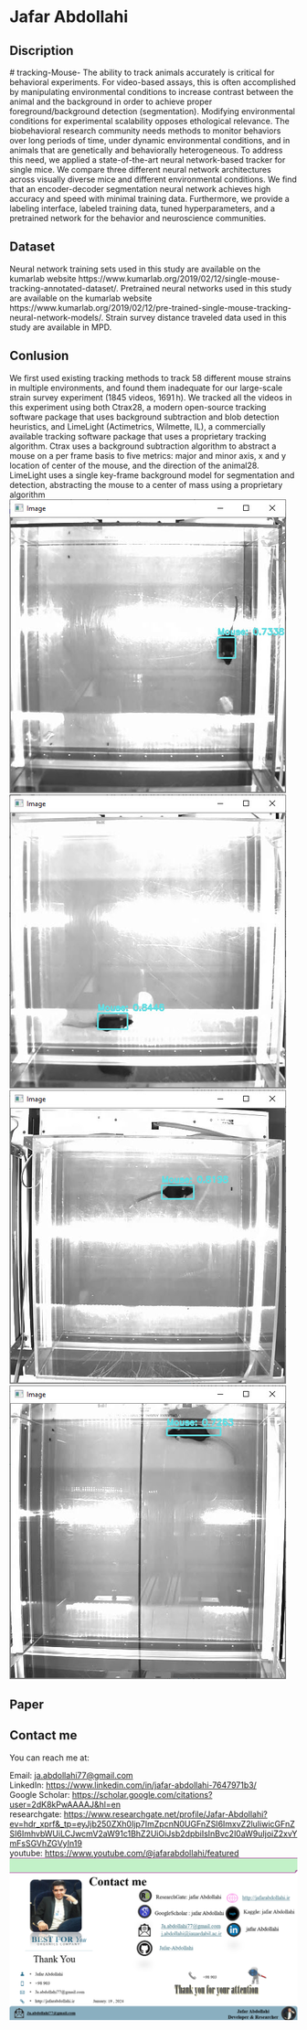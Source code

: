 

# Jafar Abdollahi

<h2> Discription </h2>
# tracking-Mouse-
The ability to track animals accurately is critical for behavioral experiments. For video-based assays, this is often accomplished by manipulating environmental conditions to increase contrast between the animal and the background in order to achieve proper foreground/background detection (segmentation). Modifying environmental conditions for experimental scalability opposes ethological relevance. The biobehavioral research community needs methods to monitor behaviors over long periods of time, under dynamic environmental conditions, and in animals that are genetically and behaviorally heterogeneous. To address this need, we applied a state-of-the-art neural network-based tracker for single mice. We compare three different neural network architectures across visually diverse mice and different environmental conditions. We find that an encoder-decoder segmentation neural network achieves high accuracy and speed with minimal training data. Furthermore, we provide a labeling interface, labeled training data, tuned hyperparameters, and a pretrained network for the behavior and neuroscience communities.



<h2> Dataset </h2>
Neural network training sets used in this study are available on the kumarlab website https://www.kumarlab.org/2019/02/12/single-mouse-tracking-annotated-dataset/. Pretrained neural networks used in this study are available on the kumarlab website https://www.kumarlab.org/2019/02/12/pre-trained-single-mouse-tracking-neural-network-models/. Strain survey distance traveled data used in this study are available in MPD.



<h2> Conlusion </h2>
We first used existing tracking methods to track 58 different mouse strains in multiple environments, and found them inadequate for our large-scale strain survey experiment (1845 videos, 1691 h). We tracked all the videos in this experiment using both Ctrax28, a modern open-source tracking software package that uses background subtraction and blob detection heuristics, and LimeLight (Actimetrics, Wilmette, IL), a commercially available tracking software package that uses a proprietary tracking algorithm. Ctrax uses a background subtraction algorithm to abstract a mouse on a per frame basis to five metrics: major and minor axis, x and y location of center of the mouse, and the direction of the animal28. LimeLight uses a single key-frame background model for segmentation and detection, abstracting the mouse to a center of mass using a proprietary algorithm
<img src="https://github.com/Jafar-Abdollahi/tracking-Mouse-/blob/main/2021-06-28_22-05-03.jpg"> 
<img src="https://github.com/Jafar-Abdollahi/tracking-Mouse-/blob/main/2021-06-28_22-06-24.jpg"> 
<img src="https://github.com/Jafar-Abdollahi/tracking-Mouse-/blob/main/2021-06-28_22-07-08.jpg"> 
<img src="https://github.com/Jafar-Abdollahi/tracking-Mouse-/blob/main/2021-06-28_22-07-38.jpg"> 


<h2> Paper </h2>

<h2> Contact me </h2>
You can reach me at:

Email: ja.abdollahi77@gmail.com
<br>
LinkedIn: https://www.linkedin.com/in/jafar-abdollahi-7647971b3/
<br>
Google Scholar: https://scholar.google.com/citations?user=2dK8kPwAAAAJ&hl=en
<br>
researchgate: https://www.researchgate.net/profile/Jafar-Abdollahi?ev=hdr_xprf&_tp=eyJjb250ZXh0Ijp7ImZpcnN0UGFnZSI6ImxvZ2luIiwicGFnZSI6ImhvbWUiLCJwcmV2aW91c1BhZ2UiOiJsb2dpbiIsInBvc2l0aW9uIjoiZ2xvYmFsSGVhZGVyIn19
<br>
youtube: https://www.youtube.com/@jafarabdollahi/featured
<br>
<img src="https://github.com/Jafar-Abdollahi/cuffless-bp-master-in-python-jupyter-/blob/main/2024-07-07_19-45-22.png"> 
